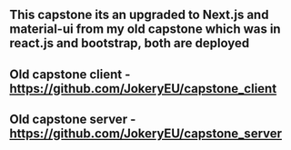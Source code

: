 ## This capstone its an upgraded to Next.js and material-ui from my old capstone which was in react.js and bootstrap, both are deployed

## Old capstone client - https://github.com/JokeryEU/capstone_client

## Old capstone server - https://github.com/JokeryEU/capstone_server
